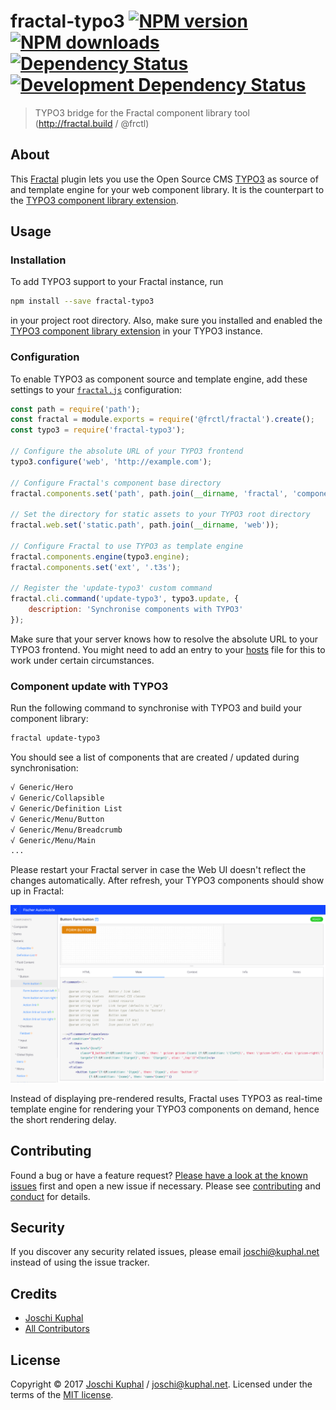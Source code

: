 # fractal-typo3 [![NPM version][npm-image]][npm-url] [![NPM downloads][npm-downloads]][npm-url] [![Dependency Status][depstat-image]][depstat-url] [![Development Dependency Status][devdepstat-image]][devdepstat-url]

> TYPO3 bridge for the Fractal component library tool (http://fractal.build / @frctl)

About
-----

This [Fractal](http://fractal.build/) plugin lets you use the Open Source CMS [TYPO3](https://typo3.org/) as source of and template engine for your web component library. It is the counterpart to the [TYPO3 component library extension](https://github.com/tollwerk/TYPO3-ext-tw_componentlibrary).


Usage
-----

### Installation

To add TYPO3 support to your Fractal instance, run

```bash
npm install --save fractal-typo3
```

in your project root directory. Also, make sure you installed and enabled the [TYPO3 component library extension](https://github.com/tollwerk/TYPO3-ext-tw_componentlibrary) in your TYPO3 instance.

### Configuration

To enable TYPO3 as component source and template engine, add these settings to your [`fractal.js`](http://fractal.build/guide/project-settings) configuration:

```js
const path = require('path');
const fractal = module.exports = require('@frctl/fractal').create();
const typo3 = require('fractal-typo3');

// Configure the absolute URL of your TYPO3 frontend
typo3.configure('web', 'http://example.com');

// Configure Fractal's component base directory
fractal.components.set('path', path.join(__dirname, 'fractal', 'components'));

// Set the directory for static assets to your TYPO3 root directory
fractal.web.set('static.path', path.join(__dirname, 'web'));

// Configure Fractal to use TYPO3 as template engine
fractal.components.engine(typo3.engine);
fractal.components.set('ext', '.t3s');

// Register the 'update-typo3' custom command
fractal.cli.command('update-typo3', typo3.update, {
    description: 'Synchronise components with TYPO3'
});
```

Make sure that your server knows how to resolve the absolute URL to your TYPO3 frontend. You might need to add an entry to your [hosts](https://en.wikipedia.org/wiki/Hosts_(file)) file for this to work under certain circumstances.

### Component update with TYPO3

Run the following command to synchronise with TYPO3 and build your component library:

```bash
fractal update-typo3
```

You should see a list of components that are created / updated during synchronisation:

```bash
√ Generic/Hero
√ Generic/Collapsible
√ Generic/Definition List
√ Generic/Menu/Button
√ Generic/Menu/Breadcrumb
√ Generic/Menu/Main
...
```

Please restart your Fractal server in case the Web UI doesn't reflect the changes automatically. After refresh, your TYPO3 components should show up in Fractal:

![TYPO3 components in Fractal](docs/fractal.png)

Instead of displaying pre-rendered results, Fractal uses TYPO3 as real-time template engine for rendering your TYPO3 components on demand, hence the short rendering delay.

Contributing
------------

Found a bug or have a feature request? [Please have a look at the known issues](https://github.com/tollwerk/fractal-typo3/issues) first and open a new issue if necessary. Please see [contributing](CONTRIBUTING.md) and [conduct](CONDUCT.md) for details.

Security
--------

If you discover any security related issues, please email joschi@kuphal.net instead of using the issue tracker.

Credits
-------

- [Joschi Kuphal][author-url]
- [All Contributors](../../contributors)

License
-------

Copyright © 2017 [Joschi Kuphal][author-url] / joschi@kuphal.net. Licensed under the terms of the [MIT license](LICENSE.txt).

[author-url]: https://tollwerk.is
[npm-url]: https://npmjs.org/package/fractal-typo3
[npm-image]: https://badge.fury.io/js/fractal-typo3.svg
[npm-downloads]: https://img.shields.io/npm/dm/fractal-typo3.svg

[travis-url]: http://travis-ci.org/tollwerk/fractal-typo3
[travis-image]: https://secure.travis-ci.org/tollwerk/fractal-typo3.svg

[coveralls-url]: https://coveralls.io/r/tollwerk/fractal-typo3
[coveralls-image]: https://img.shields.io/coveralls/tollwerk/fractal-typo3.svg

[depstat-url]: https://david-dm.org/tollwerk/fractal-typo3#info=dependencies
[depstat-image]: https://david-dm.org/tollwerk/fractal-typo3.svg
[devdepstat-url]: https://david-dm.org/tollwerk/fractal-typo3#info=devDependencies
[devdepstat-image]: https://david-dm.org/tollwerk/fractal-typo3/dev-status.svg
